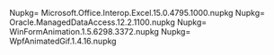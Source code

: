 Nupkg= Microsoft.Office.Interop.Excel.15.0.4795.1000.nupkg
Nupkg= Oracle.ManagedDataAccess.12.2.1100.nupkg
Nupkg= WinFormAnimation.1.5.6298.3372.nupkg
Nupkg= WpfAnimatedGif.1.4.16.nupkg

